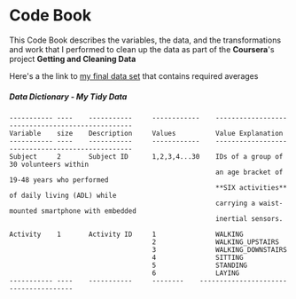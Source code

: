 Code Book
=========
This Code Book describes the variables, the data, and the transformations and work that I performed to clean up the data as part of the **Coursera**'s project **Getting and Cleaning Data** 

Here's a the link to [my final data set](https://s3.amazonaws.com/coursera-uploads/user-19e115787c80679a2336524b/973497/asst-3/2d1eb1c0a20511e4ac048fbcdaa06f3b.txt) that contains required averages

##### Data Dictionary - My Tidy Data

	-----------	----	-----------		------------	-------------------------------------------------
	Variable	size	Description		Values			Value Explanation
	-----------	----	-----------		------------	-------------------------------------------------
	Subject		2		Subject ID		1,2,3,4...30	IDs of a group of 30 volunteers within 
														an age bracket of 19-48 years who performed 
														**SIX activities** of daily living (ADL) while
														carrying a waist-mounted smartphone with embedded 
														inertial sensors.
	
	Activity	1		Activity ID		1				WALKING
										2				WALKING_UPSTAIRS
										3				WALKING_DOWNSTAIRS
										4				SITTING
										5				STANDING
										6				LAYING
	-----------	----	-----------		--------	--------------------------------------


